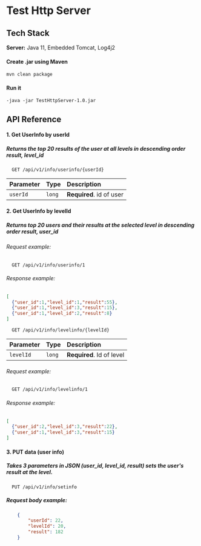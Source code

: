 # Test Http Server

## Tech Stack

**Server:** Java 11, Embedded Tomcat, Log4j2


#### Create .jar using Maven

`mvn clean package`

#### Run it

`-java -jar TestHttpServer-1.0.jar`



## API Reference

#### 1. Get UserInfo by userId
##### Returns the top 20 results of the user at all levels in descending order result, level_id

```http
  GET /api/v1/info/userinfo/{userId}
```

| Parameter | Type     | Description                |
| :-------- | :------- | :------------------------- |
| `userId` | `long` | **Required**. id of user |

#### 2. Get UserInfo by levelId
##### Returns top 20 users and their results at the selected level in descending order result, user_id
###### Request example:
```http
  GET /api/v1/info/userinfo/1
```
###### Response example:
```json
[
  {"user_id":1,"level_id":1,"result":55},
  {"user_id":1,"level_id":3,"result":15},
  {"user_id":1,"level_id":2,"result":8}
]
```

```http
  GET /api/v1/info/levelinfo/{levelId}
```
| Parameter | Type     | Description                       |
| :-------- | :------- | :-------------------------------- |
| `levelId`      | `long` | **Required**. Id of level |
###### Request example:
```http
  GET /api/v1/info/levelinfo/1
```
###### Response example:
```json
[
  {"user_id":2,"level_id":3,"result":22},
  {"user_id":1,"level_id":3,"result":15}
]
```

#### 3. PUT data (user info)
##### Takes 3 parameters in JSON (user_id, level_id, result) sets the user's result at the level.
```http
  PUT /api/v1/info/setinfo
```
##### Request body example:
```json
    {
        "userId": 22,
        "levelId": 20,
        "result": 182
    }
```


